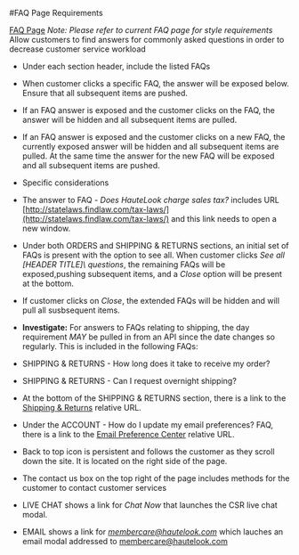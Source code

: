#FAQ Page Requirements

[FAQ Page](/support)
*Note: Please refer to current FAQ page for style requirements*
Allow customers to find answers for commonly asked questions in order to decrease customer service workload

* Under each section header, include the listed FAQs
 * When customer clicks a specific FAQ, the answer will be exposed below. Ensure that all subsequent items are pushed.
 * If an FAQ answer is exposed and the customer clicks on the FAQ, the answer will be hidden and all subsequent items are pulled.
 * If an FAQ answer is exposed and the customer clicks on a new FAQ, the currently exposed answer will be hidden and all subsequent items are pulled. At the same time the answer for the new FAQ will be exposed and all subsequent items are pushed.
 * Specific considerations
  * The answer to FAQ - *Does HauteLook charge sales tax?* includes URL [http://statelaws.findlaw.com/tax-laws/](http://statelaws.findlaw.com/tax-laws/) and this link needs to open a new window.
  * Under both ORDERS and SHIPPING & RETURNS sections, an initial set of FAQs is present with the option to see all. When customer clicks *See all \[HEADER TITLE]\ questions*, the remaining FAQs will be exposed,pushing subsequent items, and a *Close* option will be present at the bottom.
   * If customer clicks on *Close*, the extended FAQs will be hidden and will pull all susbsequent items.
  * **Investigate:** For answers to FAQs relating to shipping, the day requirement *MAY* be pulled in from an API since the date changes so regularly. This is included in the following FAQs:
   * SHIPPING & RETURNS - How long does it take to receive my order?
   * SHIPPING & RETURNS - Can I request overnight shipping?
  * At the bottom of the SHIPPING & RETURNS section, there is a link to the [Shipping & Returns](/ship-return-policy) relative URL.
  * Under the ACCOUNT - How do I update my email preferences? FAQ, there is a link to the [Email Preference Center](/account) relative URL.

* Back to top icon is persistent and follows the customer as they scroll down the site. It is located on the right side of the page.
* The contact us box on the top right of the page includes methods for the customer to contact customer services
 * LIVE CHAT shows a link for *Chat Now* that launches the CSR live chat modal.
 * EMAIL shows a link for *membercare@hautelook.com* which lauches an email modal addressed to membercare@hautelook.com
